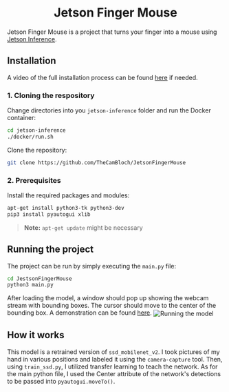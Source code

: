 # <h1 align="center">Jetson Finger Mouse</h1>
Jetson Finger Mouse is a project that turns your finger into a mouse using [Jetson Inference](https://github.com/dusty-nv/jetson-inference).

## Installation
A video of the full installation process can be found [here](https://youtu.be/3vqiiSZGVa4) if needed.
### 1. Cloning the respository
Change directories into you `jetson-inference` folder and run the Docker container:
```bash
cd jetson-inference
./docker/run.sh
```
Clone the repository:
```bash
git clone https://github.com/TheCamBloch/JetsonFingerMouse
```

### 2. Prerequisites
Install the required packages and modules:
```bash
apt-get install python3-tk python3-dev
pip3 install pyautogui xlib
```
>**Note:** `apt-get update` might be necessary

## Running the project
The project can be run by simply executing the `main.py` file:
```bash
cd JestsonFingerMouse
python3 main.py
```

After loading the model, a window should pop up showing the webcam stream with bounding boxes. The cursor should move to the center of the bounding box. A demonstration can be found [here](https://youtu.be/gnAxPby8uTg).
<img src="https://lh3.googleusercontent.com/pw/AIL4fc_xnDLW-IJFQx4bCIeDkAAtGSuApXsfZmyPa3GhfOELEfVrpbLYl_MiLbJMk_SeGSxhUJcV6UJ1_4VdaU8zt7vYi9IKyyflwa3F9nmWg8T_LX_zWA=w2400" alt="Running the model" align="center"/>

## How it works
This model is a retrained version of `ssd_mobilenet_v2`. I took pictures of my hand in various positions and labeled it using the `camera-capture` tool. Then, using `train_ssd.py`, I utilized transfer learning to teach the network. As for the main python file, I used the Center attribute of the network's detections to be passed into `pyautogui.moveTo()`. 